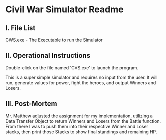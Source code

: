 # Civil War Simulator Readme

## I. File List

CWS.exe - The Executable to run the Simulator

## II.  Operational Instructions

Double-click on the file named 'CVS.exe' to launch the program.

This is a super simple simulator and requires no input from the user. It will run, generate values for power, fight the heroes, and output Winners and Losers.

## III. Post-Mortem

Mr. Matthew adjusted the assignment for my implementation, utilizing a Data Transfer Object to return Winners and Losers from the Battle function. From there I was to push them into their respective Winner and Loser stacks, then print those Stacks to show final standings and remaining HP.

